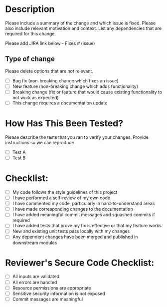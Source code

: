 # Description

Please include a summary of the change and which issue is fixed. Please also include relevant motivation and context. List any dependencies that are required for this change.

Please add JIRA link below -
Fixes # (issue)

## Type of change

Please delete options that are not relevant.

- [ ] Bug fix (non-breaking change which fixes an issue)
- [ ] New feature (non-breaking change which adds functionality)
- [ ] Breaking change (fix or feature that would cause existing functionality to not work as expected)
- [ ] This change requires a documentation update

# How Has This Been Tested?

Please describe the tests that you ran to verify your changes. Provide instructions so we can reproduce.

- [ ] Test A
- [ ] Test B

# Checklist:

- [ ] My code follows the style guidelines of this project
- [ ] I have performed a self-review of my own code
- [ ] I have commented my code, particularly in hard-to-understand areas
- [ ] I have made corresponding changes to the documentation
- [ ] I have added meaningful commit messages and squashed commits if required
- [ ] I have added tests that prove my fix is effective or that my feature works
- [ ] New and existing unit tests pass locally with my changes
- [ ] Any dependent changes have been merged and published in downstream modules

# Reviewer's Secure Code Checklist:

- [ ] All inputs are validated
- [ ] All errors are handled
- [ ] Resource permissions are appropriate
- [ ] Sensitive security information is not exposed
- [ ] Commit messages are meaningful
